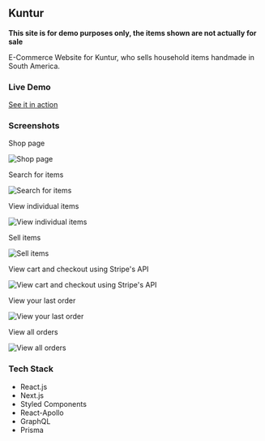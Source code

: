 ## Kuntur

**This site is for demo purposes only, the items shown are not actually for sale**

E-Commerce Website for Kuntur, who sells household items handmade in South America.

### Live Demo

[See it in action](https://kuntur-next-prod.herokuapp.com/)

### Screenshots

Shop page

![Shop page](https://user-images.githubusercontent.com/22872184/83681935-cb2c7a80-a5a8-11ea-98e3-8e93fcde788b.png)

Search for items

![Search for items](https://user-images.githubusercontent.com/22872184/83682473-89e89a80-a5a9-11ea-8602-a304911a4b40.png)

View individual items

![View individual items](https://user-images.githubusercontent.com/22872184/83682599-c2887400-a5a9-11ea-9fd3-b7bf813c3989.png)

Sell items

![Sell items](https://user-images.githubusercontent.com/22872184/83682679-df24ac00-a5a9-11ea-9b88-9a5c86f6f09c.png)

View cart and checkout using Stripe's API

![View cart and checkout using Stripe's API](https://user-images.githubusercontent.com/22872184/83682730-f2377c00-a5a9-11ea-88a5-dbb17cd14350.png)

View your last order

![View your last order](https://user-images.githubusercontent.com/22872184/83682826-1004e100-a5aa-11ea-9e28-3cb75715e2ea.png)

View all orders

![View all orders](https://user-images.githubusercontent.com/22872184/83682937-34f95400-a5aa-11ea-9334-e7e37dc0d263.png)

### Tech Stack

- React.js
- Next.js
- Styled Components
- React-Apollo
- GraphQL
- Prisma
